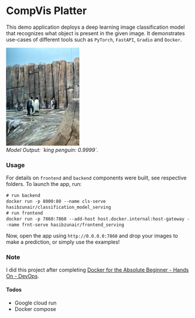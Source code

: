 # CompVis Platter

This demo application deploys a deep learning image classification model that 
recognizes what object is present in the given image. It demonstrates use-cases of different tools such as `PyTorch`, `FastAPI`, `Gradio` and `Docker`.

<p align="left">
  <a href="#"><img src="./frontend/test1.jpeg" width="200"></a> <br />
  <em> 
    Model Output: `king penguin: 0.9999`.
  </em>
</p>


### Usage

For details on `frontend` and `backend` components were built, see respective folders. To launch the app, run:
```
# run backend
docker run -p 8000:80 --name cls-serve hasibzunair/classification_model_serving
# run frontend
docker run -p 7860:7860 --add-host host.docker.internal:host-gateway --name frnt-serve hasibzunair/frontend_serving
```

Now, open the app using `http://0.0.0.0:7860` and drop your images to make a prediction, or simply use the examples!

### Note
I did this project after completing [Docker for the Absolute Beginner - Hands On - DevOps](https://www.udemy.com/course/learn-docker/).

#### Todos
* Google cloud run
* Docker compose